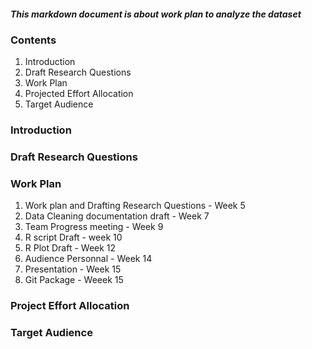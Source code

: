 ##### This markdown document is about work plan to analyze the dataset 

### Contents

1. Introduction
2. Draft Research Questions
3. Work Plan
4. Projected Effort Allocation
5. Target Audience



### Introduction



### Draft Research Questions




### Work Plan

1. Work plan and Drafting Research Questions - Week 5 
2. Data Cleaning documentation draft - Week 7
3. Team Progress meeting - Week 9
4. R script Draft - week 10
5. R Plot Draft - Week 12
6. Audience Personnal - Week 14
7. Presentation - Week 15
8. Git Package - Weeek 15


### Project Effort Allocation



### Target Audience

